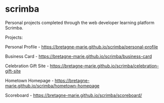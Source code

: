 # scrimba
Personal projects completed through the web developer learning platform Scrimba.


Projects:

Personal Profile - https://bretagne-marie.github.io/scrimba/personal-profile

Business Card - https://bretagne-marie.github.io/scrimba/business-card

Celebration Gift Site - https://bretagne-marie.github.io/scrimba/celebration-gift-site

Hometown Homepage - https://bretagne-marie.github.io/scrimba/hometown-homepage

Scoreboard - https://bretagne-marie.github.io/scrimba/scoreboard/
